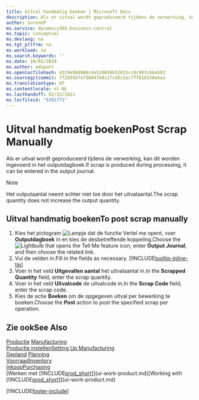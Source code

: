 ```yaml
---
title: Uitval handmatig boeken | Microsoft Docs
description: Als er uitval wordt geproduceerd tijdens de verwerking, kan dit worden ingevoerd in het outputdagboek. Het outputaantal neemt echter niet toe door het uitvalaantal.
author: SorenGP
ms.service: dynamics365-business-central
ms.topic: conceptual
ms.devlang: na
ms.tgt_pltfrm: na
ms.workload: na
ms.search.keywords: ''
ms.date: 10/01/2020
ms.author: edupont
ms.openlocfilehash: 4319e9b8880cde53d658b52015cc8c993cb6a583
ms.sourcegitcommit: ff2b55b7e790447e0c1fcd5c2ec7f7610338ebaa
ms.translationtype: HT
ms.contentlocale: nl-NL
ms.lasthandoff: 02/15/2021
ms.locfileid: "5391771"
---
```

# <a name="post-scrap-manually"></a><span data-ttu-id="bab96-104">Uitval handmatig boeken</span><span class="sxs-lookup"><span data-stu-id="bab96-104">Post Scrap Manually</span></span>
<span data-ttu-id="bab96-105">Als er uitval wordt geproduceerd tijdens de verwerking, kan dit worden ingevoerd in het outputdagboek.</span><span class="sxs-lookup"><span data-stu-id="bab96-105">If scrap is produced during processing, it can be entered in the output journal.</span></span> 

> [!NOTE]
> <span data-ttu-id="bab96-106">Het outputaantal neemt echter niet toe door het uitvalaantal.</span><span class="sxs-lookup"><span data-stu-id="bab96-106">The scrap quantity does not increase the output quantity.</span></span>  

## <a name="to-post-scrap-manually"></a><span data-ttu-id="bab96-107">Uitval handmatig boeken</span><span class="sxs-lookup"><span data-stu-id="bab96-107">To post scrap manually</span></span>  
1. <span data-ttu-id="bab96-108">Kies het pictogram ![Lampje dat de functie Vertel me opent](media/ui-search/search_small.png "Vertel me wat u wilt doen"), voer **Outputdagboek** in en kies de desbetreffende koppeling.</span><span class="sxs-lookup"><span data-stu-id="bab96-108">Choose the ![Lightbulb that opens the Tell Me feature](media/ui-search/search_small.png "Tell me what you want to do") icon, enter **Output Journal**, and then choose the related link.</span></span>  
2. <span data-ttu-id="bab96-109">Vul de velden in.</span><span class="sxs-lookup"><span data-stu-id="bab96-109">Fill in the fields as necessary.</span></span> [!INCLUDE[tooltip-inline-tip](includes/tooltip-inline-tip_md.md)]  
3. <span data-ttu-id="bab96-110">Voer in het veld **Uitgevallen aantal** het uitvalaantal in.</span><span class="sxs-lookup"><span data-stu-id="bab96-110">In the **Scrapped Quantity** field, enter the scrap quantity.</span></span>  
4. <span data-ttu-id="bab96-111">Voer in het veld **Uitvalcode** de uitvalcode in.</span><span class="sxs-lookup"><span data-stu-id="bab96-111">In the **Scrap Code** field, enter the scrap code.</span></span>  
5. <span data-ttu-id="bab96-112">Kies de actie **Boeken** om de opgegeven uitval per bewerking te boeken.</span><span class="sxs-lookup"><span data-stu-id="bab96-112">Choose the **Post** action to post the specified scrap per operation.</span></span>  

## <a name="see-also"></a><span data-ttu-id="bab96-113">Zie ook</span><span class="sxs-lookup"><span data-stu-id="bab96-113">See Also</span></span>  
<span data-ttu-id="bab96-114">[Productie](production-manage-manufacturing.md)  </span><span class="sxs-lookup"><span data-stu-id="bab96-114">[Manufacturing](production-manage-manufacturing.md)  </span></span>  
[<span data-ttu-id="bab96-115">Productie instellen</span><span class="sxs-lookup"><span data-stu-id="bab96-115">Setting Up Manufacturing</span></span>](production-configure-production-processes.md)  
<span data-ttu-id="bab96-116">[Gepland](production-planning.md)    </span><span class="sxs-lookup"><span data-stu-id="bab96-116">[Planning](production-planning.md)    </span></span>  
[<span data-ttu-id="bab96-117">Voorraad</span><span class="sxs-lookup"><span data-stu-id="bab96-117">Inventory</span></span>](inventory-manage-inventory.md)  
[<span data-ttu-id="bab96-118">Inkoop</span><span class="sxs-lookup"><span data-stu-id="bab96-118">Purchasing</span></span>](purchasing-manage-purchasing.md)  
<span data-ttu-id="bab96-119">[Werken met [!INCLUDE[prod_short](includes/prod_short.md)]](ui-work-product.md)</span><span class="sxs-lookup"><span data-stu-id="bab96-119">[Working with [!INCLUDE[prod_short](includes/prod_short.md)]](ui-work-product.md)</span></span>


[!INCLUDE[footer-include](includes/footer-banner.md)]